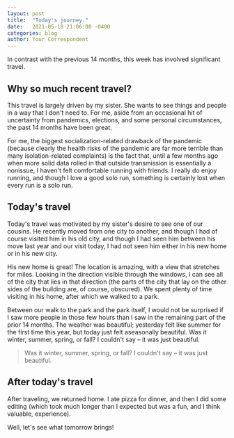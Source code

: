 ```yaml
---
layout: post
title:  "Today's journey."
date:   2021-05-18 21:06:00 -0400
categories: blog
author: Your Correspondent
---
```


In contrast with the previous 14 months, this week has involved significant travel.

## Why so much recent travel?

This travel is largely driven by my sister. She wants to see things and people in a way that I don't need to. For me, aside from an occasional hit of uncertainty from pandemics, elections, and some personal circumstances, the past 14 months have been great.

For me, the biggest socialization-related drawback of the pandemic (because clearly the health risks of the pandemic are far more terrible than many isolation-related complaints) is the fact that, until a few months ago when more solid data rolled in that outside transmission is essentially a nonissue, I haven't felt comfortable running with friends. I really do enjoy running, and though I love a good solo run, something is certainly lost when every run is a solo run.

## Today's travel

Today's travel was motivated by my sister's desire to see one of our cousins. He recently moved from one city to another, and though I had of course visited him in his old city, and though I had seen him between his move last year and our visit today, I had not seen him either in his new home or in his new city.

His new home is great! The location is amazing, with a view that stretches for miles. Looking in the direction visible through the windows, I can see all of the city that lies in that direction (the parts of the city that lay on the other sides of the building are, of course, obscured). We spent plenty of time visiting in his home, after which we walked to a park. 

Between our walk to the park and the park itself, I would not be surprised if I saw more people in those few hours than I saw in the remaining part of the prior 14 months. The weather was beautiful; yesterday felt like summer for the first time this year, but today just felt aseasonally beautiful. Was it winter, summer, spring, or fall? I couldn't say &ndash; it was just beautiful.

>Was it winter, summer, spring, or fall? I couldn't say &ndash; it was just beautiful.

## After today's travel

After traveling, we returned home. I ate pizza for dinner, and then I did some editing (which took much longer than I expected but was a fun, and I think valuable, experience).

Well, let's see what tomorrow brings!

